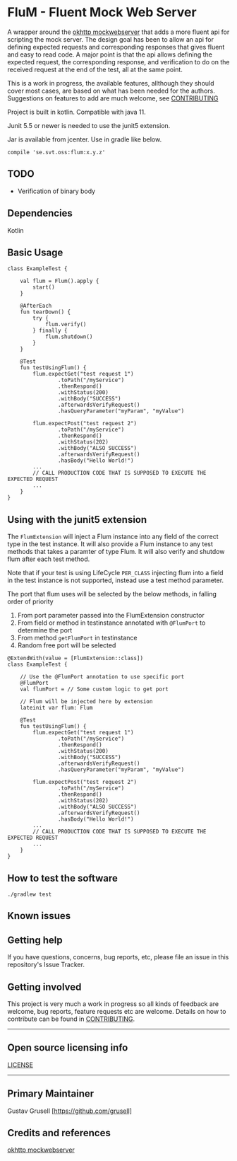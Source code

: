 # FluM - Fluent Mock Web Server

A wrapper around the [okhttp mockwebserver](https://github.com/square/okhttp/tree/master/mockwebserver)
that adds a more fluent api for scripting the mock server. The design goal has been to allow an api
for defining expected requests and corresponding responses that gives fluent and easy to read code.
A major point is that the api allows defining the expected request, the corresponding response,
and verification to do on the received request at the end of the test, all at the same point.

This is a work in progress, the available features, allthough they should cover most cases,
are based on what has been needed for the authors. Suggestions on features to add are much
welcome, see [CONTRIBUTING](#getting-involved)
 
Project is built in kotlin. Compatible with java 11.

Junit 5.5 or newer is needed to use the junit5 extension.

Jar is available from jcenter. Use in gradle like below.

```compile 'se.svt.oss:flum:x.y.z'```

## TODO
- Verification of binary body

## Dependencies

Kotlin

## Basic Usage
```
class ExampleTest {

    val flum = Flum().apply {
        start()
    }

    @AfterEach
    fun tearDown() {
        try {
            flum.verify()
        } finally {
            flum.shutdown()
        }
    }

    @Test
    fun testUsingFlum() {
        flum.expectGet("test request 1")
                .toPath("/myService")
                .thenRespond()
                .withStatus(200)
                .withBody("SUCCESS")
                .afterwardsVerifyRequest()
                .hasQueryParameter("myParam", "myValue")

        flum.expectPost("test request 2")
                .toPath("/myService")
                .thenRespond()
                .withStatus(202)
                .withBody("ALSO SUCCESS")
                .afterwardsVerifyRequest()
                .hasBody("Hello World!")
        ...
        // CALL PRODUCTION CODE THAT IS SUPPOSED TO EXECUTE THE EXPECTED REQUEST
        ...
    }
}
```
## Using with the junit5 extension
The `FlumExtension` will inject a Flum instance into any field of the correct type in the test instance. It will also
provide a Flum instance to any test methods that takes a paramter of type Flum. It will also verify and shutdow flum 
after each test method.

Note that if your test is using LifeCycle `PER_CLASS` injecting flum into a field in the test instance is not
 supported, instead use a test method parameter.

The port that flum uses will be selected by the below methods, in falling order of priority
1. From port parameter passed into the FlumExtension constructor
2. From field or method in testinstance annotated with `@FlumPort`
to determine the port
3. From method `getFlumPort` in testinstance
4. Random free port will be selected
```
@ExtendWith(value = [FlumExtension::class])
class ExampleTest {

    // Use the @FlumPort annotation to use specific port
    @FlumPort
    val flumPort = // Some custom logic to get port 

    // Flum will be injected here by extension
    lateinit var flum: Flum

    @Test
    fun testUsingFlum() {
        flum.expectGet("test request 1")
                .toPath("/myService")
                .thenRespond()
                .withStatus(200)
                .withBody("SUCCESS")
                .afterwardsVerifyRequest()
                .hasQueryParameter("myParam", "myValue")

        flum.expectPost("test request 2")
                .toPath("/myService")
                .thenRespond()
                .withStatus(202)
                .withBody("ALSO SUCCESS")
                .afterwardsVerifyRequest()
                .hasBody("Hello World!")
        ...
        // CALL PRODUCTION CODE THAT IS SUPPOSED TO EXECUTE THE EXPECTED REQUEST
        ...
    }
}
```

## How to test the software

```
./gradlew test
```

## Known issues


## Getting help

If you have questions, concerns, bug reports, etc, please file an issue in this repository's Issue Tracker.

## Getting involved

This project is very much a work in progress so all kinds of feedback are welcome, bug reports, 
feature requests etc are welcome. Details on how to contribute can be found in [CONTRIBUTING](CONTRIBUTING.md).


----

## Open source licensing info

[LICENSE](LICENSE)

----

## Primary Maintainer

Gustav Grusell [https://github.com/grusell]

## Credits and references

[okhttp mockwebserver](https://github.com/square/okhttp/tree/master/mockwebserver)